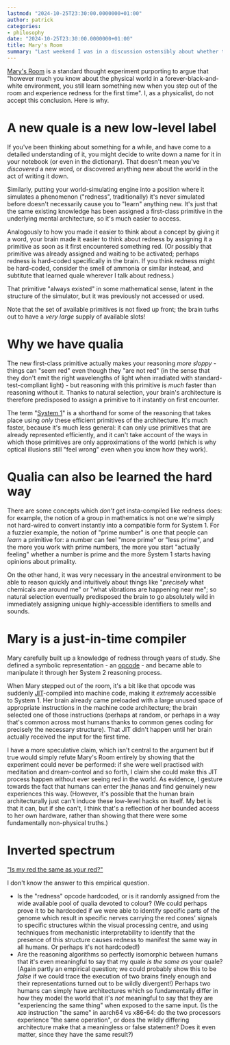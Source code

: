 ```yaml
---
lastmod: "2024-10-25T23:30:00.0000000+01:00"
author: patrick
categories:
- philosophy
date: "2024-10-25T23:30:00.0000000+01:00"
title: Mary's Room
summary: "Last weekend I was in a discussion ostensibly about whether the mind is nonphysical. Much of the discussion ended up as a rather polite shouting match about Mary's Room. Here is what I actually believe about it."
---
```


[Mary's Room](https://en.wikipedia.org/wiki/Knowledge_argument) is a standard thought experiment purporting to argue that "however much you know about the physical world in a forever-black-and-white environment, you still learn something new when you step out of the room and experience redness for the first time".
I, as a physicalist, do not accept this conclusion.
Here is why.

# A new quale is a new low-level label

If you've been thinking about something for a while, and have come to a detailed understanding of it, you might decide to write down a name for it in your notebook (or even in the dictionary).
That doesn't mean you've *discovered* a new word, or discovered anything new about the world in the act of writing it down.

Similarly, putting your world-simulating engine into a position where it simulates a phenomenon ("redness", traditionally) it's never simulated before doesn't necessarily cause you to "learn" anything new.
It's just that the same existing knowledge has been assigned a first-class primitive in the underlying mental architecture, so it's much easier to access.

Analogously to how you made it easier to think about a concept by giving it a word, your brain made it easier to think about redness by assigning it a primitive as soon as it first encountered something red.
(Or possibly that primitive was already assigned and waiting to be activated; perhaps redness is hard-coded specifically in the brain. If you think redness might be hard-coded, consider the smell of ammonia or similar instead, and subtitute that learned quale wherever I talk about redness.) 

That primitive "always existed" in some mathematical sense, latent in the structure of the simulator, but it was previously not accessed or used.

Note that the set of available primitives is not fixed up front; the brain turhs out to have a *very large* supply of available slots!

# Why we have qualia

The new first-class primitive actually makes your reasoning *more sloppy* - things can "seem red" even though they "are not red" (in the sense that they don't emit the right wavelengths of light when irradiated with standard-test-compliant light) - but reasoning with this primitive is *much* faster than reasoning without it.
Thanks to natural selection, your brain's architecture is therefore predisposed to assign a primitive to it instantly on first encounter.

The term "[System 1](https://en.wikipedia.org/wiki/Thinking,_Fast_and_Slow)" is a shorthand for some of the reasoning that takes place using *only* these efficient primitives of the architecture.
It's much faster, because it's much less general: it can only use primitives that are already represented efficiently, and it can't take account of the ways in which those primitives are only approximations of the world (which is why optical illusions still "feel wrong" even when you know how they work).

# Qualia can also be learned the hard way

There are some concepts which *don't* get insta-compiled like redness does: for example, the notion of a group in mathematics is not one we're simply not hard-wired to convert instantly into a compatible form for System 1.
For a fuzzier example, the notion of "prime number" is one that people can *learn* a primitive for: a number can feel "more prime" or "less prime", and the more you work with prime numbers, the more you start "actually feeling" whether a number is prime and the more System 1 starts having opinions about primality.

On the other hand, it was very necessary in the ancestral environment to be able to reason quickly and intuitively about things like "*precisely* what chemicals are around me" or "what vibrations are happening near me"; so natural selection eventually predisposed the brain to go absolutely wild in immediately assigning unique highly-accessible identifiers to smells and sounds.

# Mary is a just-in-time compiler

Mary carefully built up a knowledge of redness through years of study.
She defined a symbolic representation - an [opcode](https://en.wikipedia.org/wiki/Opcode) - and became able to manipulate it through her System 2 reasoning process.

When Mary stepped out of the room, it's a bit like that opcode was suddenly [JIT](https://en.wikipedia.org/wiki/Just-in-time_compilation)-compiled into machine code, making it *extremely* accessible to System 1.
Her brain already came preloaded with a large unused space of appropriate instructions in the machine code architecture; the brain selected one of those instructions (perhaps at random, or perhaps in a way that's common across most humans thanks to common genes coding for precisely the necessary structure).
That JIT didn't happen until her brain actually received the input for the first time.

I have a more speculative claim, which isn't central to the argument but if true would simply refute Mary's Room entirely by showing that the experiment could never be performed: if she were well practised with meditation and dream-control and so forth, I claim she could make this JIT process happen without ever seeing red in the world.
As evidence, I gesture towards the fact that humans can enter the jhanas and find genuinely new experiences this way.
(However, it's possible that the human brain architecturally just can't induce these low-level hacks on itself. My bet is that it can, but if she can't, I think that's a reflection of her bounded access to her own hardware, rather than showing that there were some fundamentally non-physical truths.)

# Inverted spectrum

["Is my red the same as your red?"](https://en.wikipedia.org/wiki/Inverted_spectrum)

I don't know the answer to this empirical question.

* Is the "redness" opcode hardcoded, or is it randomly assigned from the wide available pool of qualia devoted to colour? (We could perhaps prove it to be hardcoded if we were able to identify specific parts of the genome which result in specific nerves carrying the red cones' signals to specific structures within the visual processing centre, and using techniques from mechanistic interpretability to identify that the presence of this structure causes redness to manifest the same way in all humans. Or perhaps it's not hardcoded!)
* Are the reasoning algorithms so perfectly isomorphic between humans that it's even meaningful to say that my quale *is the same as* your quale? (Again partly an empirical question; we could probably show this to be *false* if we could trace the execution of two brains finely enough and their representations turned out to be wildly divergent!) Perhaps two humans can simply have architectures which so fundamentally differ in how they model the world that it's *not* meaningful to say that they are "experiencing the same thing" when exposed to the same input. (Is the `ADD` instruction "the same" in aarch64 vs x86-64: do the two processors experience "the same operation", or does the wildly differing architecture make that a meaningless or false statement? Does it even matter, since they have the same result?)
